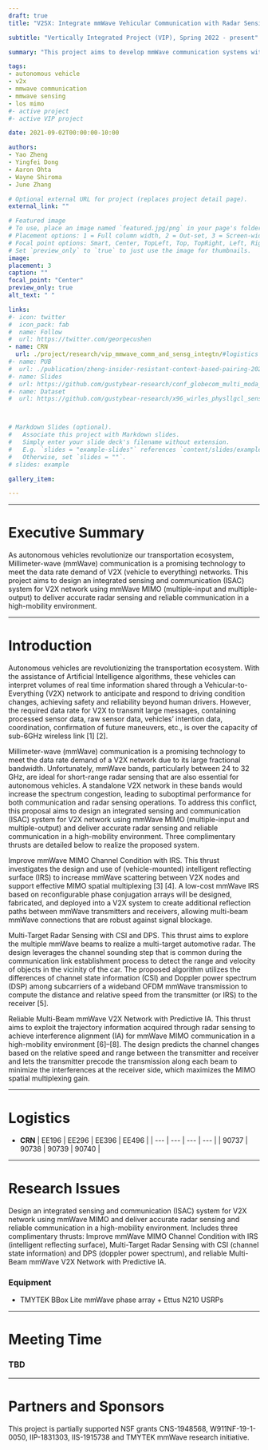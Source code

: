 ```yaml
---
draft: true
title: "V2SX: Integrate mmWave Vehicular Communication with Radar Sensing"

subtitle: "Vertically Integrated Project (VIP), Spring 2022 - present"

summary: "This project aims to develop mmWave communication systems with integrated radar sensing functionality to address the coexistence challenge between vehicular communication and automative radar sensors operating within the mmWave spectrum."

tags:
- autonomous vehicle
- v2x
- mmwave communication
- mmwave sensing
- los mimo
#- active project
#- active VIP project

date: 2021-09-02T00:00:00-10:00

authors:
- Yao Zheng
- Yingfei Dong
- Aaron Ohta
- Wayne Shiroma
- June Zhang

# Optional external URL for project (replaces project detail page).
external_link: ""

# Featured image
# To use, place an image named `featured.jpg/png` in your page's folder.
# Placement options: 1 = Full column width, 2 = Out-set, 3 = Screen-width
# Focal point options: Smart, Center, TopLeft, Top, TopRight, Left, Right, BottomLeft, Bottom, BottomRight
# Set `preview_only` to `true` to just use the image for thumbnails.
image:
placement: 3
caption: ""
focal_point: "Center"
preview_only: true
alt_text: " "

links:
#- icon: twitter
#  icon_pack: fab
#  name: Follow
#  url: https://twitter.com/georgecushen
- name: CRN
  url: ./project/research/vip_mmwave_comm_and_sensg_integtn/#logistics
#- name: PUB
#  url: ./publication/zheng-insider-resistant-context-based-pairing-2021/
#- name: Slides
#  url: https://github.com/gustybear-research/conf_globecom_multi_moda_dev_pair/raw/main/presentation/EE496%20Poster_%20SIENNA.pdf
#- name: Dataset
#  url: https://github.com/gustybear-research/x96_wirles_physllgcl_sensing



# Markdown Slides (optional).
#   Associate this project with Markdown slides.
#   Simply enter your slide deck's filename without extension.
#   E.g. `slides = "example-slides"` references `content/slides/example-slides.md`.
#   Otherwise, set `slides = ""`.
# slides: example

gallery_item:

---
```

***
# Executive Summary
 As autonomous vehicles revolutionize our transportation ecosystem, Millimeter-wave (mmWave) communication is a promising technology to meet the data rate demand of V2X (vehicle to everything) networks. This project aims to design an integrated sensing and communication (ISAC) system for V2X network using mmWave MIMO (multiple-input and multiple-output) to deliver accurate radar sensing and reliable communication in a high-mobility environment. 

***
# Introduction
 Autonomous vehicles are revolutionizing the transportation ecosystem. With the assistance of Artificial Intelligence algorithms, these vehicles can interpret volumes of real time information shared through a Vehicular-to-Everything (V2X) network to anticipate and respond to driving condition changes, achieving safety and reliability beyond human drivers. However, the required data rate for V2X to transmit large messages, containing processed sensor data, raw sensor data, vehicles’ intention data, coordination, confirmation of future maneuvers, etc., is over the capacity of sub-6GHz wireless link [1] [2].
 
Millimeter-wave (mmWave) communication is a promising technology to meet the data rate demand of a V2X network due to its large fractional bandwidth. Unfortunately, mmWave bands, particularly between 24 to 32 GHz, are ideal for short-range radar sensing that are also essential for autonomous vehicles. A standalone V2X network in these bands would increase the spectrum congestion, leading to suboptimal performance for both communication and radar sensing operations. To address this conflict, this proposal aims to design an integrated sensing and communication (ISAC) system for V2X network using mmWave MIMO (multiple-input and multiple-output) and deliver accurate radar sensing and reliable communication in a high-mobility environment. Three complimentary thrusts are detailed below to realize the proposed system.
 
Improve mmWave MIMO Channel Condition with IRS. This thrust investigates the design and use of (vehicle-mounted) intelligent reflecting surface (IRS) to increase mmWave scattering between V2X nodes and support effective MIMO spatial multiplexing [3] [4]. A low-cost mmWave IRS based on reconfigurable phase conjugation arrays will be designed, fabricated, and deployed into a V2X system to create additional reflection paths between mmWave transmitters and receivers, allowing multi-beam mmWave connections that are robust against signal blockage.
 
Multi-Target Radar Sensing with CSI and DPS. This thrust aims to explore the multiple mmWave beams to realize a multi-target automotive radar. The design leverages the channel sounding step that is common during the communication link establishment process to detect the range and velocity of objects in the vicinity of the car. The proposed algorithm utilizes the differences of channel state information (CSI) and Doppler power spectrum (DSP) among subcarriers of a wideband OFDM mmWave transmission to compute the distance and relative speed from the transmitter (or IRS) to the receiver [5].
 
Reliable Multi-Beam mmWave V2X Network with Predictive IA. This thrust aims to exploit the trajectory information acquired through radar sensing to achieve interference alignment (IA) for mmWave MIMO communication in a high-mobility environment [6]–[8]. The design predicts the channel changes based on the relative speed and range between the transmitter and receiver and lets the transmitter precode the transmission along each beam to minimize the interferences at the receiver side, which maximizes the MIMO spatial multiplexing gain.

***
# Logistics
- **CRN**
| EE196 | EE296 | EE396 | EE496 |
| ---   | ---   | ---   | ---   |
| 90737 | 90738 | 90739 | 90740 |
 ***


# Research Issues 
 Design an integrated sensing and communication (ISAC) system for V2X network using mmWave MIMO and deliver accurate radar sensing and reliable communication in a high-mobility environment. Includes three complimentary thrusts: Improve mmWave MIMO Channel Condition with IRS (intelligent reflecting surface), Multi-Target Radar Sensing with CSI (channel state information) and DPS (doppler power spectrum), and reliable Multi-Beam mmWave V2X Network with Predictive IA. 
 ### Equipment
 - TMYTEK BBox Lite mmWave phase array + Ettus N210 USRPs

 
***

# Meeting Time 
### TBD
***

# Partners and Sponsors
This project is partially supported NSF grants CNS-1948568, W911NF-19-1-0050, IIP-1831303, IIS-1915738 and TMYTEK mmWave research initiative.

